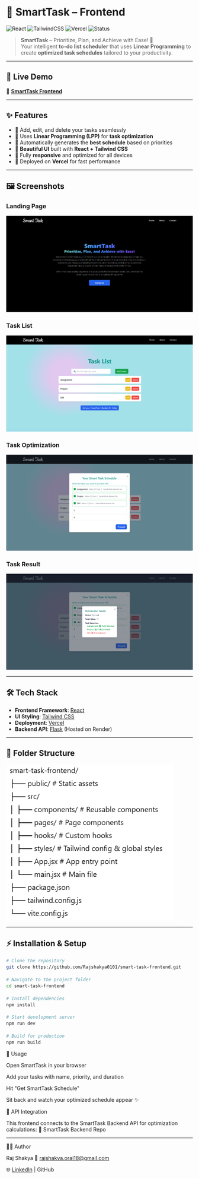 # 🌟 SmartTask – Frontend  
![React](https://img.shields.io/badge/Frontend-React-61DBFB?logo=react&logoColor=white)
![TailwindCSS](https://img.shields.io/badge/UI-TailwindCSS-38B2AC?logo=tailwind-css&logoColor=white)
![Vercel](https://img.shields.io/badge/Deployed%20On-Vercel-black?logo=vercel)
![Status](https://img.shields.io/badge/Status-Active-brightgreen)

> **SmartTask** – Prioritize, Plan, and Achieve with Ease! 🚀  
Your intelligent **to-do list scheduler** that uses **Linear Programming** to create **optimized task schedules** tailored to your productivity.

---

## 📌 Live Demo  
🔗 **[SmartTask Frontend](https://rajshakya0101.github.io/smart-task-frontend/)**  

---

## ✨ Features
- 📝 Add, edit, and delete your tasks seamlessly  
- 🧠 Uses **Linear Programming (LPP)** for **task optimization**  
- 📅 Automatically generates the **best schedule** based on priorities  
- 🎨 **Beautiful UI** built with **React + Tailwind CSS**  
- 📱 Fully **responsive** and optimized for all devices  
- 🚀 Deployed on **Vercel** for fast performance  

---

## 🖼️ Screenshots  

### **Landing Page**  
![Landing Page](./screenshots/smarttask-landing.png)

### **Task List**  
![Task List](./screenshots/smarttask-tasklist.png)

### **Task Optimization**  
![Optimization](./screenshots/smarttask-optimization.png)

### **Task Result**  
![Result](./screenshots/smarttask-result.png)

---

## 🛠️ Tech Stack
- **Frontend Framework**: [React](https://reactjs.org/)
- **UI Styling**: [Tailwind CSS](https://tailwindcss.com/)
- **Deployment**: [Vercel](https://vercel.com/)
- **Backend API**: [Flask](https://flask.palletsprojects.com/) (Hosted on Render)

---

## 📂 Folder Structure
![Folder Structure](./screenshots/smarttask-folderStructure.png)

---

## ⚡ Installation & Setup

```bash
# Clone the repository
git clone https://github.com/Rajshakya0101/smart-task-frontend.git

# Navigate to the project folder
cd smart-task-frontend

# Install dependencies
npm install

# Start development server
npm run dev

# Build for production
npm run build

```

🚀 Usage

Open SmartTask in your browser

Add your tasks with name, priority, and duration

Hit "Get SmartTask Schedule"

Sit back and watch your optimized schedule appear ✨

📡 API Integration

This frontend connects to the SmartTask Backend API for optimization calculations:
🔗 SmartTask Backend Repo

---

👨‍💻 Author

Raj Shakya
📧 rajshakya.orai18@gmail.com

🌐 [LinkedIn](https://www.linkedin.com/in/raj-shakya-8b205225b/)
 | GitHub